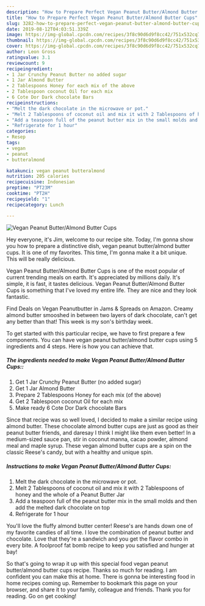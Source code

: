 ```yaml
---
description: "How to Prepare Perfect Vegan Peanut Butter/Almond Butter Cups"
title: "How to Prepare Perfect Vegan Peanut Butter/Almond Butter Cups"
slug: 3282-how-to-prepare-perfect-vegan-peanut-butter-almond-butter-cups
date: 2019-08-12T04:03:51.339Z
image: https://img-global.cpcdn.com/recipes/3f8c90d6d9f8cc42/751x532cq70/vegan-peanut-butteralmond-butter-cups-recipe-main-photo.jpg
thumbnail: https://img-global.cpcdn.com/recipes/3f8c90d6d9f8cc42/751x532cq70/vegan-peanut-butteralmond-butter-cups-recipe-main-photo.jpg
cover: https://img-global.cpcdn.com/recipes/3f8c90d6d9f8cc42/751x532cq70/vegan-peanut-butteralmond-butter-cups-recipe-main-photo.jpg
author: Leon Gross
ratingvalue: 3.1
reviewcount: 9
recipeingredient:
- 1 Jar Crunchy Peanut Butter no added sugar
- 1 Jar Almond Butter
- 2 Tablespoons Honey for each mix of the above
- 2 Tablespoon coconut Oil for each mix
- 6 Cote Dor Dark chocolate Bars
recipeinstructions:
- "Melt the dark chocolate in the microwave or pot."
- "Melt 2 Tablespoons of coconut oil and mix it with 2 Tablespoons of honey and the whole of a Peanut Butter Jar"
- "Add a teaspoon full of the peanut butter mix in the small molds and then add the melted dark chocolate on top"
- "Refrigerate for 1 hour"
categories:
- Resep
tags:
- vegan
- peanut
- butteralmond

katakunci: vegan peanut butteralmond
nutrition: 205 calories
recipecuisine: Indonesian
preptime: "PT23M"
cooktime: "PT2H"
recipeyield: "1"
recipecategory: Lunch

---
```



![Vegan Peanut Butter/Almond Butter Cups](https://img-global.cpcdn.com/recipes/3f8c90d6d9f8cc42/751x532cq70/vegan-peanut-butteralmond-butter-cups-recipe-main-photo.jpg)

Hey everyone, it's Jim, welcome to our recipe site. Today, I'm gonna show you how to prepare a distinctive dish, vegan peanut butter/almond butter cups. It is one of my favorites. This time, I'm gonna make it a bit unique. This will be really delicious.

Vegan Peanut Butter/Almond Butter Cups is one of the most popular of current trending meals on earth. It's appreciated by millions daily. It's simple, it is fast, it tastes delicious. Vegan Peanut Butter/Almond Butter Cups is something that I've loved my entire life. They are nice and they look fantastic.

Find Deals on Vegan Peanutbutter in Jams &amp; Spreads on Amazon. Creamy almond butter smooshed in between two layers of dark chocolate, can&#39;t get any better than that! This week is my son&#39;s birthday week.


To get started with this particular recipe, we have to first prepare a few components. You can have vegan peanut butter/almond butter cups using 5 ingredients and 4 steps. Here is how you can achieve that.

##### The ingredients needed to make Vegan Peanut Butter/Almond Butter Cups::

1. Get 1 Jar Crunchy Peanut Butter (no added sugar)
1. Get 1 Jar Almond Butter
1. Prepare 2 Tablespoons Honey for each mix (of the above)
1. Get 2 Tablespoon coconut Oil for each mix
1. Make ready 6 Cote Dor Dark chocolate Bars


Since that recipe was so well loved, I decided to make a similar recipe using almond butter. These chocolate almond butter cups are just as good as their peanut butter friends, and daresay I think I might like them even better! In a medium-sized sauce pan, stir in coconut manna, cacao powder, almond meal and maple syrup. These vegan almond butter cups are a spin on the classic Reese&#39;s candy, but with a healthy and unique spin. 

##### Instructions to make Vegan Peanut Butter/Almond Butter Cups:

1. Melt the dark chocolate in the microwave or pot.
1. Melt 2 Tablespoons of coconut oil and mix it with 2 Tablespoons of honey and the whole of a Peanut Butter Jar
1. Add a teaspoon full of the peanut butter mix in the small molds and then add the melted dark chocolate on top
1. Refrigerate for 1 hour


You&#39;ll love the fluffy almond butter center! Reese&#39;s are hands down one of my favorite candies of all time. I love the combination of peanut butter and chocolate. Love that they&#39;re a sandwich and you get the flavor combo in every bite. A foolproof fat bomb recipe to keep you satisfied and hunger at bay! 

So that's going to wrap it up with this special food vegan peanut butter/almond butter cups recipe. Thanks so much for reading. I am confident you can make this at home. There is gonna be interesting food in home recipes coming up. Remember to bookmark this page on your browser, and share it to your family, colleague and friends. Thank you for reading. Go on get cooking!
